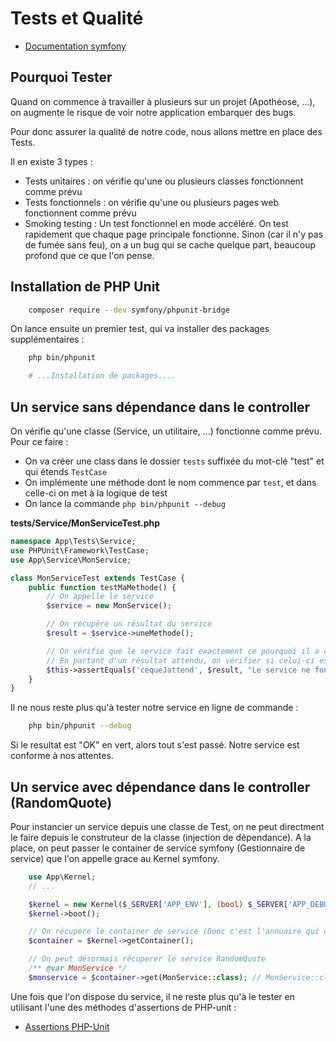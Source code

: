 # Tests et Qualité

- [Documentation symfony](https://symfony.com/doc/current/testing.html)

## Pourquoi Tester

Quand on commence à travailler à plusieurs sur un projet (Apothéose, ...), on augmente le risque de voir notre application embarquer des bugs.

Pour donc assurer la qualité de notre code, nous allons mettre en place des Tests.

Il en existe 3 types : 

- Tests unitaires : on vérifie qu'une ou plusieurs classes fonctionnent comme prévu
- Tests fonctionnels : on vérifie qu'une ou plusieurs pages web fonctionnent comme prévu
- Smoking testing : Un test fonctionnel en mode accéléré. On test rapidement que chaque page principale fonctionne. Sinon (car il n'y pas de fumée sans feu), on a un bug qui se cache quelque part, beaucoup profond que ce que l'on pense.

## Installation de PHP Unit

```bash
    composer require --dev symfony/phpunit-bridge
```

On lance ensuite un premier test, qui va installer des packages supplémentaires :
```bash
    php bin/phpunit

    # ...Installation de packages....
```

## Un service sans dépendance dans le controller
On vérifie qu'une classe (Service, un utilitaire, ...) fonctionne comme prévu. Pour ce faire :
- On va créer une class dans le dossier `tests` suffixée du mot-clé "test" et qui étends `TestCase`
- On implémente une méthode dont le nom commence par `test`, et dans celle-ci on met à la logique de test
- On lance la commande `php bin/phpunit --debug`

**tests/Service/MonServiceTest.php**
```php
namespace App\Tests\Service;
use PHPUnit\Framework\TestCase;
use App\Service\MonService;

class MonServiceTest extends TestCase {
    public function testMaMethode() {
        // On appelle le service
        $service = new MonService();

        // On récupère un résultat du service
        $result = $service->uneMethode();

        // On vérifie que le service fait exactement ce pourquoi il a créé.
        // En partant d'un résultat attendu, on vérifier si celui-ci est égal à ce que nous retourne le service
        $this->assertEquals('cequeJattend', $result, "Le service ne fonctionne pas comme prévu : $result est différent de cequeJattend");
    }
}
```

Il ne nous reste plus qu'à tester notre service en ligne de commande :
```bash
    php bin/phpunit --debug
```

Si le resultat est "OK" en vert, alors tout s'est passé. Notre service est conforme à nos attentes.

## Un service avec dépendance dans le controller (RandomQuote)

Pour instancier un service depuis une classe de Test, on ne peut directment le faire depuis le construteur de la classe (injection de dépendance). A la place, on peut passer le container de service symfony (Gestionnaire de service) que l'on appelle grace au Kernel symfony.

```php
    use App\Kernel;
    // ...

    $kernel = new Kernel($_SERVER['APP_ENV'], (bool) $_SERVER['APP_DEBUG']);
    $kernel->boot();

    // On récupère le container de service (Donc c'est l'annuaire qui contient le nom de tous services)
    $container = $kernel->getContainer();

    // On peut désormais récuperer le service RandomQuote
    /** @var MonService */
    $monservice = $container->get(MonService::class); // MonService::class ==> fqcn
```

Une fois que l'on dispose du service, il ne reste plus qu'à le tester en utilisant l'une des méthodes d'assertions de PHP-unit : 
- [Assertions PHP-Unit](https://phpunit.readthedocs.io/fr/latest/assertions.html)
